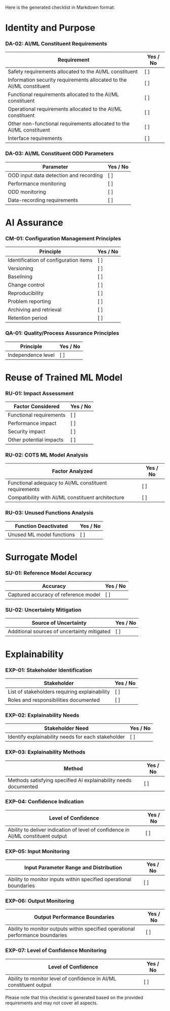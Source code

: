 Here is the generated checklist in Markdown format:

**Identity and Purpose**
=====================================

### DA-02: AI/ML Constituent Requirements

| Requirement | Yes / No |
| --- | --- |
| Safety requirements allocated to the AI/ML constituent | [ ] |
| Information security requirements allocated to the AI/ML constituent | [ ] |
| Functional requirements allocated to the AI/ML constituent | [ ] |
| Operational requirements allocated to the AI/ML constituent | [ ] |
| Other non-functional requirements allocated to the AI/ML constituent | [ ] |
| Interface requirements | [ ] |

### DA-03: AI/ML Constituent ODD Parameters

| Parameter | Yes / No |
| --- | --- |
| OOD input data detection and recording | [ ] |
| Performance monitoring | [ ] |
| ODD monitoring | [ ] |
| Data-recording requirements | [ ] |

**AI Assurance**
================

### CM-01: Configuration Management Principles

| Principle | Yes / No |
| --- | --- |
| Identification of configuration items | [ ] |
| Versioning | [ ] |
| Baselining | [ ] |
| Change control | [ ] |
| Reproducibility | [ ] |
| Problem reporting | [ ] |
| Archiving and retrieval | [ ] |
| Retention period | [ ] |

### QA-01: Quality/Process Assurance Principles

| Principle | Yes / No |
| --- | --- |
| Independence level | [ ] |

**Reuse of Trained ML Model**
==========================

### RU-01: Impact Assessment

| Factor Considered | Yes / No |
| --- | --- |
| Functional requirements | [ ] |
| Performance impact | [ ] |
| Security impact | [ ] |
| Other potential impacts | [ ] |

### RU-02: COTS ML Model Analysis

| Factor Analyzed | Yes / No |
| --- | --- |
| Functional adequacy to AI/ML constituent requirements | [ ] |
| Compatibility with AI/ML constituent architecture | [ ] |

### RU-03: Unused Functions Analysis

| Function Deactivated | Yes / No |
| --- | --- |
| Unused ML model functions | [ ] |

**Surrogate Model**
================

### SU-01: Reference Model Accuracy

| Accuracy | Yes / No |
| --- | --- |
| Captured accuracy of reference model | [ ] |

### SU-02: Uncertainty Mitigation

| Source of Uncertainty | Yes / No |
| --- | --- |
| Additional sources of uncertainty mitigated | [ ] |

**Explainability**
==================

### EXP-01: Stakeholder Identification

| Stakeholder | Yes / No |
| --- | --- |
| List of stakeholders requiring explainability | [ ] |
| Roles and responsibilities documented | [ ] |

### EXP-02: Explainability Needs

| Stakeholder Need | Yes / No |
| --- | --- |
| Identify explainability needs for each stakeholder | [ ] |

### EXP-03: Explainability Methods

| Method | Yes / No |
| --- | --- |
| Methods satisfying specified AI explainability needs documented | [ ] |

### EXP-04: Confidence Indication

| Level of Confidence | Yes / No |
| --- | --- |
| Ability to deliver indication of level of confidence in AI/ML constituent output | [ ] |

### EXP-05: Input Monitoring

| Input Parameter Range and Distribution | Yes / No |
| --- | --- |
| Ability to monitor inputs within specified operational boundaries | [ ] |

### EXP-06: Output Monitoring

| Output Performance Boundaries | Yes / No |
| --- | --- |
| Ability to monitor outputs within specified operational performance boundaries | [ ] |

### EXP-07: Level of Confidence Monitoring

| Level of Confidence | Yes / No |
| --- | --- |
| Ability to monitor level of confidence in AI/ML constituent output | [ ] |

Please note that this checklist is generated based on the provided requirements and may not cover all aspects.